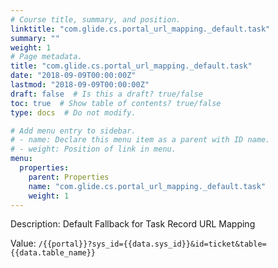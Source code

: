 ```yaml
---
# Course title, summary, and position.
linktitle: "com.glide.cs.portal_url_mapping._default.task"
summary: ""
weight: 1
# Page metadata.
title: "com.glide.cs.portal_url_mapping._default.task"
date: "2018-09-09T00:00:00Z"
lastmod: "2018-09-09T00:00:00Z"
draft: false  # Is this a draft? true/false
toc: true  # Show table of contents? true/false
type: docs  # Do not modify.

# Add menu entry to sidebar.
# - name: Declare this menu item as a parent with ID name.
# - weight: Position of link in menu.
menu:
  properties:
    parent: Properties
    name: "com.glide.cs.portal_url_mapping._default.task"
    weight: 1
---
```


Description: Default Fallback for Task Record URL Mapping


Value: `/{{portal}}?sys_id={{data.sys_id}}&id=ticket&table={{data.table_name}}`